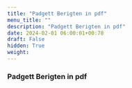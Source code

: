 ```yaml
---
title: "Padgett Berigten in pdf"
menu_title: ""
description: "Padgett Berigten in pdf"
date: 2024-02-01 06:00:01+00:78
draft: False
hidden: True
weight:
---
```

### Padgett Berigten in pdf
